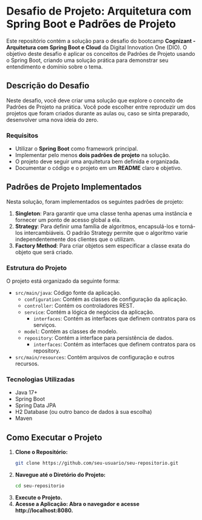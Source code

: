 # Desafio de Projeto: Arquitetura com Spring Boot e Padrões de Projeto

Este repositório contém a solução para o desafio do bootcamp **Cognizant - Arquitetura com Spring Boot e Cloud** da Digital Innovation One (DIO). O objetivo deste desafio é aplicar os conceitos de Padrões de Projeto usando o Spring Boot, criando uma solução prática para demonstrar seu entendimento e domínio sobre o tema.

## Descrição do Desafio

Neste desafio, você deve criar uma solução que explore o conceito de Padrões de Projeto na prática. Você pode escolher entre reproduzir um dos projetos que foram criados durante as aulas ou, caso se sinta preparado, desenvolver uma nova ideia do zero.

### Requisitos

- Utilizar o **Spring Boot** como framework principal.
- Implementar pelo menos **dois padrões de projeto** na solução.
- O projeto deve seguir uma arquitetura bem definida e organizada.
- Documentar o código e o projeto em um **README** claro e objetivo.

## Padrões de Projeto Implementados

Nesta solução, foram implementados os seguintes padrões de projeto:

1. **Singleton**: Para garantir que uma classe tenha apenas uma instância e fornecer um ponto de acesso global a ela.
2. **Strategy**: Para definir uma família de algoritmos, encapsulá-los e torná-los intercambiáveis. O padrão Strategy permite que o algoritmo varie independentemente dos clientes que o utilizam.
3. **Factory Method**: Para criar objetos sem especificar a classe exata do objeto que será criado.

### Estrutura do Projeto

O projeto está organizado da seguinte forma:

- `src/main/java`: Código fonte da aplicação.
  - `configuration`: Contém as classes de configuração da aplicação.
  - `controller`: Contém os controladores REST.
  - `service`: Contém a lógica de negócios da aplicação.
    - `interfaces`: Contém as interfaces que definem contratos para os serviços.  
  - `model`: Contém as classes de modelo.
  - `repository`: Contém a interface para persistência de dados.
    - `interfaces`: Contém as interfaces que definem contratos para os repository.
- `src/main/resources`: Contém arquivos de configuração e outros recursos.

### Tecnologias Utilizadas

- Java 17+
- Spring Boot
- Spring Data JPA
- H2 Database (ou outro banco de dados à sua escolha)
- Maven

## Como Executar o Projeto

1. **Clone o Repositório:**
   ```bash
   git clone https://github.com/seu-usuario/seu-repositorio.git
3. **Navegue até o Diretório do Projeto:**
   ```bash
   cd seu-repositorio
4. **Execute o Projeto.**
5. **Acesse a Aplicação: Abra o navegador e acesse http://localhost:8080.**
